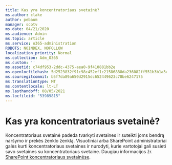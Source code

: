 ```yaml
---
title: Kas yra koncentratoriaus svetainė?
ms.author: clake
author: pebaum
manager: scotv
ms.date: 04/21/2020
ms.audience: Admin
ms.topic: article
ms.service: o365-administration
ROBOTS: NOINDEX, NOFOLLOW
localization_priority: Normal
ms.collection: Adm_O365
ms.custom: ''
ms.assetid: c74df953-2ddc-4375-aea0-9f410881bb2e
ms.openlocfilehash: 5d2523832f91c98c452ef1c21586888da236082ff551b3b1a349757b48f6e99d
ms.sourcegitcommit: b5f7da89a650d2915dc652449623c78be6247175
ms.translationtype: MT
ms.contentlocale: lt-LT
ms.lasthandoff: 08/05/2021
ms.locfileid: "53989815"
---
```

# <a name="whats-a-hub-site"></a>Kas yra koncentratoriaus svetainė?

Koncentratoriaus svetainė padeda tvarkyti svetaines ir suteikti joms bendrą naršymo ir prekės ženklo ženklą. Visuotiniai arba SharePoint administratoriai galės kurti koncentratoriaus svetaines ir nurodyti, kurie vartotojai gali susieti savo svetaines su koncentratoriaus svetaine. Daugiau informacijos žr. [SharePoint koncentratoriaus svetainėse](https://go.microsoft.com/fwlink/?linkid=869388).
  